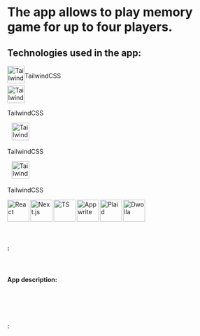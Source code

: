 # The app allows to play memory game for up to four players.

## Technologies used in the app:


<span align="left" style="display: flex; padding-right:10px;"> 
  <img alt="Tailwind" width="40px" height="40px" src="https://cdn.jsdelivr.net/gh/devicons/devicon@latest/icons/tailwindcss/tailwindcss-original.svg" />
  <p style="float: left;">TailwindCSS</p>
</span>

<span align="left" style="padding-right:10px;"> 
  <img alt="Tailwind" width="40px" height="40px" src="https://cdn.jsdelivr.net/gh/devicons/devicon@latest/icons/tailwindcss/tailwindcss-original.svg" />
  <p align="left">TailwindCSS</p>
</span>

<span align="left" style="padding-right:10px;"> 
  <img alt="Tailwind" width="40px" height="40px" src="https://cdn.jsdelivr.net/gh/devicons/devicon@latest/icons/tailwindcss/tailwindcss-original.svg" />
  <p align="left">TailwindCSS</p>
</span>

<span align="left" style="padding-right:10px;"> 
  <img alt="Tailwind" width="40px" height="40px" src="https://cdn.jsdelivr.net/gh/devicons/devicon@latest/icons/tailwindcss/tailwindcss-original.svg" />
  <p align="left">TailwindCSS</p>
</span>





  <img align="left" alt="React" width="50px" src="https://cdn.jsdelivr.net/gh/devicons/devicon@latest/icons/react/react-original.svg"/>



  <img align="left" alt="Next.js" width="50px" src="https://cdn.jsdelivr.net/gh/devicons/devicon@latest/icons/nextjs/nextjs-original.svg" />



  <img align="left" alt="TS" width="50px" src="https://cdn.jsdelivr.net/gh/devicons/devicon@latest/icons/typescript/typescript-original.svg" />


  <img align="left" alt="Appwrite" width="50px" src="https://cdn.jsdelivr.net/gh/devicons/devicon@latest/icons/appwrite/appwrite-original.svg"/>

  

  <img align="left" alt="Plaid" width="50px" src="https://cdn-images-1.medium.com/max/1200/1*7B-88PmnmGE5J7oRQscIeg.png" />



  <img align="left" alt="Dwolla" width="50px" src="https://cdn.icon-icons.com/icons2/2699/PNG/512/dwolla_logo_icon_171208.png" />


<br/> <br/> <br/> 

#### :

<br/> 

#### App description:

<br/> <br/> <br/> 

#### :





